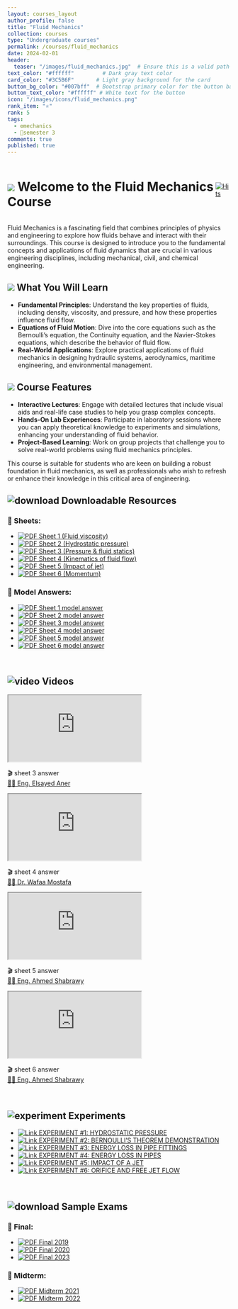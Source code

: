 ```yaml
---
layout: courses_layout
author_profile: false
title: "Fluid Mechanics"
collection: courses
type: "Undergraduate courses"
permalink: /courses/fluid_mechanics
date: 2024-02-01
header:
  teaser: "/images/fluid_mechanics.jpg"  # Ensure this is a valid path to an image file
text_color: "#ffffff"         # Dark gray text color
card_color: "#3C5B6F"       # Light gray background for the card
button_bg_color: "#007bff"  # Bootstrap primary color for the button background
button_text_color: "#ffffff" # White text for the button
icon: "/images/icons/fluid_mechanics.png"
rank_item: "⭐"
rank: 5
tags:
  - ⚙️mechanics
  - 📅semester 3
comments: true
published: true
---
```


<div style="display: flex; justify-content: space-between; align-items: center;">
    <h1 class="exercises-header" style="background: #ffffff00; --header-text-color: #474646; padding: 0px;"><img src="../images/icons/pin.png"> Welcome to the Fluid Mechanics Course</h1>
    <a href="https://hits.sh/elsayedaner.github.io/courses/fluid_mechanics/"><img alt="Hits" src="https://hits.sh/elsayedaner.github.io/courses/fluid_mechanics.svg?style=for-the-badge"/></a>
</div>

Fluid Mechanics is a fascinating field that combines principles of physics and engineering to explore how fluids behave and interact with their surroundings. This course is designed to introduce you to the fundamental concepts and applications of fluid dynamics that are crucial in various engineering disciplines, including mechanical, civil, and chemical engineering.

<h2 class="exercises-header" style="background: #ffffff00; --header-text-color: #474646; padding: 0px; text-decoration: none;"><img src="../images/icons/pin.png"> What You Will Learn</h2>

- **Fundamental Principles**: Understand the key properties of fluids, including density, viscosity, and pressure, and how these properties influence fluid flow.
- **Equations of Fluid Motion**: Dive into the core equations such as the Bernoulli’s equation, the Continuity equation, and the Navier-Stokes equations, which describe the behavior of fluid flow.
- **Real-World Applications**: Explore practical applications of fluid mechanics in designing hydraulic systems, aerodynamics, maritime engineering, and environmental management.

<h2 class="exercises-header" style="background: #ffffff00; --header-text-color: #474646; padding: 0px; text-decoration: none;"><img src="../images/icons/pin.png"> Course Features</h2>

- **Interactive Lectures**: Engage with detailed lectures that include visual aids and real-life case studies to help you grasp complex concepts.
- **Hands-On Lab Experiences**: Participate in laboratory sessions where you can apply theoretical knowledge to experiments and simulations, enhancing your understanding of fluid behavior.
- **Project-Based Learning**: Work on group projects that challenge you to solve real-world problems using fluid mechanics principles.

This course is suitable for students who are keen on building a robust foundation in fluid mechanics, as well as professionals who wish to refresh or enhance their knowledge in this critical area of engineering.
<br>

<h2 class="exercises-header" style="--header-start-color: {{ page.card_color }}; --header-text-color: {{ page.text_color }};"><img src="../images/icons/download.png" alt="download"> Downloadable Resources</h2>
<div class="container_column">
  <div class="column_x">
    <h3>🔹 Sheets:</h3>
    <ul class="pdf-list">
      <li><a class="pdf-link" href="../files/fluid_mechanics/sheet_1.pdf" target="_blank"><img src="../images/icons/pdf.png" alt="PDF"> Sheet 1 (Fluid viscosity)</a></li>
      <li><a class="pdf-link" href="../files/fluid_mechanics/sheet_2.pdf" target="_blank"><img src="../images/icons/pdf.png" alt="PDF"> Sheet 2 (Hydrostatic pressure)</a></li>
      <li><a class="pdf-link" href="../files/fluid_mechanics/sheet_3.pdf" target="_blank"><img src="../images/icons/pdf.png" alt="PDF"> Sheet 3 (Pressure & fluid statics)</a></li>
      <li><a class="pdf-link" href="../files/fluid_mechanics/sheet_4.pdf" target="_blank"><img src="../images/icons/pdf.png" alt="PDF"> Sheet 4 (Kinematics of fluid flow)</a></li>
      <li><a class="pdf-link" href="../files/fluid_mechanics/sheet_5.pdf" target="_blank"><img src="../images/icons/pdf.png" alt="PDF"> Sheet 5 (Impact of jet)</a></li>
      <li><a class="pdf-link" href="../files/fluid_mechanics/sheet_6.pdf" target="_blank"><img src="../images/icons/pdf.png" alt="PDF"> Sheet 6 (Momentum)</a></li>
    </ul>
  </div>
  <div class="column_x">
    <h3>🔹 Model Answers:</h3>
    <ul class="pdf-list">
      <li><a class="pdf-link" href="../files/fluid_mechanics/sheet_1_MA.pdf" target="_blank"><img src="../images/icons/pdf.png" alt="PDF"> Sheet 1 model answer</a></li>
      <li><a class="pdf-link" href="../files/fluid_mechanics/sheet_2_MA.pdf" target="_blank"><img src="../images/icons/pdf.png" alt="PDF"> Sheet 2 model answer</a></li>
      <li><a class="pdf-link" href="../files/fluid_mechanics/sheet_3_MA.pdf" target="_blank"><img src="../images/icons/pdf.png" alt="PDF"> Sheet 3 model answer</a></li>
      <li><a class="pdf-link" href="../files/fluid_mechanics/sheet_4_MA.pdf" target="_blank"><img src="../images/icons/pdf.png" alt="PDF"> Sheet 4 model answer</a></li>
      <li><a class="pdf-link" href="../files/fluid_mechanics/sheet_5_MA.pdf" target="_blank"><img src="../images/icons/pdf.png" alt="PDF"> Sheet 5 model answer</a></li>
      <li><a class="pdf-link" href="../files/fluid_mechanics/sheet_6_MA.pdf" target="_blank"><img src="../images/icons/pdf.png" alt="PDF"> Sheet 6 model answer</a></li>
    </ul>
  </div>
</div>
<br>

<h2 class="exercises-header" style="--header-start-color: {{ page.card_color }}; --header-text-color: {{ page.text_color }};"><img src="../images/icons/video.png" alt="video"> Videos</h2>
<div id="banner-card">
  <div class="video-container">
      <div class="video-group">
          <div class="video-wrapper">
              <iframe src="https://www.youtube.com/embed/PZF8ecpsZqc" title="Fluid mechanics sheet 3 answer"
                  allow="accelerometer; autoplay; clipboard-write; encrypted-media; gyroscope; picture-in-picture"
                  allowfullscreen></iframe>
          </div>
          <p class="video-description">🎬 sheet 3 answer<br>
          <a href="https://www.linkedin.com/in/elsayed-atif/" target="_blank">👨‍🏫 Eng. Elsayed Aner</a></p>
      </div>
      <div class="video-group">
          <div class="video-wrapper">
              <iframe src="https://www.youtube.com/embed/6a4_WzMDv8w" title="sheet 4"
                  allow="accelerometer; autoplay; clipboard-write; encrypted-media; gyroscope; picture-in-picture"
                  allowfullscreen></iframe>
          </div>
          <p class="video-description">🎬 sheet 4 answer<br>
          <a href="https://www.researchgate.net/profile/Wafaa-Mostafa" target="_blank">👨‍🏫 Dr. Wafaa Mostafa</a></p>
      </div>
      <div class="video-group">
          <div class="video-wrapper">
              <iframe src="https://www.youtube.com/embed/TAewmTe-cWU" title="sheet 5"
                  allow="accelerometer; autoplay; clipboard-write; encrypted-media; gyroscope; picture-in-picture"
                  allowfullscreen></iframe>
          </div>
          <p class="video-description">🎬 sheet 5 answer<br>
          <a href="https://www.researchgate.net/profile/Ahmed-Elshabrawy-7" target="_blank">👨‍🏫 Eng. Ahmed Shabrawy</a></p>
      </div>
      <div class="video-group">
          <div class="video-wrapper">
              <iframe src="https://www.youtube.com/embed/XytAj-pI9rY" title="Fluid mechanics sheet 6 answer"
                  allow="accelerometer; autoplay; clipboard-write; encrypted-media; gyroscope; picture-in-picture"
                  allowfullscreen></iframe>
          </div>
          <p class="video-description">🎬 sheet 6 answer<br>
          <a href="https://www.researchgate.net/profile/Ahmed-Elshabrawy-7" target="_blank">👨‍🏫 Eng. Ahmed Shabrawy</a></p>
      </div>
  </div>
</div>

<br>
<h2 class="exercises-header" style="--header-start-color: {{ page.card_color }}; --header-text-color: {{ page.text_color }};"><img src="../images/icons/experiment.png" alt="experiment"> Experiments</h2>

<!-- HTML structure for lab experiments using custom icons and class-based styling -->
<ul class="pdf-list">
  <li><a class="pdf-link" href="https://uta.pressbooks.pub/appliedfluidmechanics/chapter/experiment-1/" target="_blank"><img src="../images/icons/link.png" alt="Link"> EXPERIMENT #1: HYDROSTATIC PRESSURE</a></li>
  <li><a class="pdf-link" href="https://uta.pressbooks.pub/appliedfluidmechanics/chapter/experiment-2/" target="_blank"><img src="../images/icons/link.png" alt="Link"> EXPERIMENT #2: BERNOULLI’S THEOREM DEMONSTRATION</a></li>
  <li><a class="pdf-link" href="https://uta.pressbooks.pub/appliedfluidmechanics/chapter/experiment-3/" target="_blank"><img src="../images/icons/link.png" alt="Link"> EXPERIMENT #3: ENERGY LOSS IN PIPE FITTINGS</a></li>
  <li><a class="pdf-link" href="https://uta.pressbooks.pub/appliedfluidmechanics/chapter/experiment-4/" target="_blank"><img src="../images/icons/link.png" alt="Link"> EXPERIMENT #4: ENERGY LOSS IN PIPES</a></li>
  <li><a class="pdf-link" href="https://uta.pressbooks.pub/appliedfluidmechanics/chapter/experiment-5/" target="_blank"><img src="../images/icons/link.png" alt="Link"> EXPERIMENT #5: IMPACT OF A JET</a></li>
  <li><a class="pdf-link" href="https://uta.pressbooks.pub/appliedfluidmechanics/chapter/experiment-6/" target="_blank"><img src="../images/icons/link.png" alt="Link"> EXPERIMENT #6: ORIFICE AND FREE JET FLOW</a></li>
</ul>
<br>

<h2 class="exercises-header" style="--header-start-color: {{ page.card_color }}; --header-text-color: {{ page.text_color }};"><img src="../images/icons/exams.png" alt="download"> Sample Exams</h2>
<div class="container_column">
  <div class="column_x">
    <h3>🔹 Final:</h3>
    <ul class="pdf-list">
      <li><a class="pdf-link" href="../files/fluid_mechanics/final-exam-2019.pdf" target="_blank"><img src="../images/icons/pdf.png" alt="PDF"> Final 2019</a></li>
      <li><a class="pdf-link" href="../files/fluid_mechanics/final-exam-2020.pdf" target="_blank"><img src="../images/icons/pdf.png" alt="PDF"> Final 2020</a></li>
      <li><a class="pdf-link" href="../files/fluid_mechanics/final-exam-2023.pdf" target="_blank"><img src="../images/icons/pdf.png" alt="PDF"> Final 2023</a></li>
    </ul>
  </div>
  <div class="column_x">
    <h3>🔹 Midterm:</h3>
    <ul class="pdf-list">
      <li><a class="pdf-link" href="../files/fluid_mechanics/midterm-exam-.pdf" target="_blank"><img src="../images/icons/pdf.png" alt="PDF"> Midterm 2021</a></li>
      <li><a class="pdf-link" href="../files/fluid_mechanics/midterm-exam-.pdf" target="_blank"><img src="../images/icons/pdf.png" alt="PDF"> Midterm 2022</a></li>
    </ul>
  </div>
</div>
